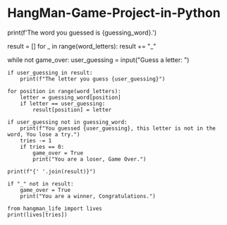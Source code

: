 # HangMan-Game-Project-in-Python
print(f'The word you guessed is {guessing_word}.')


result = []
for _ in range(word_letters):
    result += "_"

while not game_over:
    user_guessing = input("Guess a letter: ")

    
    if user_guessing in result:
        print(f"The letter you guess {user_guessing}")

    for position in range(word_letters):
        letter = guessing_word[position]
        if letter == user_guessing:
            result[position] = letter

    if user_guessing not in guessing_word:
        print(f"You guessed {user_guessing}, this letter is not in the word, You lose a try.")
        tries -= 1
        if tries == 0:
            game_over = True
            print("You are a loser, Game Over.")

    print(f"{' '.join(result)}")

    if "_" not in result:
        game_over = True
        print("You are a winner, Congratulations.")

    from hangman_life import lives
    print(lives[tries])
